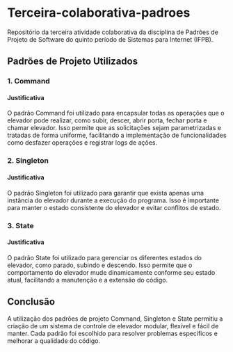 # Terceira-colaborativa-padroes

Repositório da terceira atividade colaborativa da disciplina de Padrões de Projeto de Software do quinto período de Sistemas para Internet (IFPB).

## Padrões de Projeto Utilizados

### 1. Command

#### Justificativa
O padrão Command foi utilizado para encapsular todas as operações que o elevador pode realizar, como subir, descer, abrir porta, fechar porta e chamar elevador. Isso permite que as solicitações sejam parametrizadas e tratadas de forma uniforme, facilitando a implementação de funcionalidades como desfazer operações e registrar logs de ações.

### 2. Singleton

#### Justificativa
O padrão Singleton foi utilizado para garantir que exista apenas uma instância do elevador durante a execução do programa. Isso é importante para manter o estado consistente do elevador e evitar conflitos de estado.

### 3. State

#### Justificativa
O padrão State foi utilizado para gerenciar os diferentes estados do elevador, como parado, subindo e descendo. Isso permite que o comportamento do elevador mude dinamicamente conforme seu estado atual, facilitando a manutenção e a extensão do código.

## Conclusão

A utilização dos padrões de projeto Command, Singleton e State permitiu a criação de um sistema de controle de elevador modular, flexível e fácil de manter. Cada padrão foi escolhido para resolver problemas específicos e melhorar a qualidade do código.